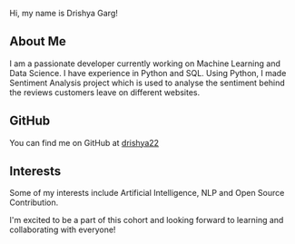 Hi, my name is Drishya Garg!

## About Me
I am a passionate developer currently working on Machine Learning and Data Science. I have experience in Python and SQL.
Using Python, I made Sentiment Analysis project which is used to analyse the sentiment behind the reviews customers leave on different websites. 

## GitHub
You can find me on GitHub at [drishya22](www.github.com/drishya22)

## Interests
Some of my interests include Artificial Intelligence, NLP and Open Source Contribution.

I'm excited to be a part of this cohort and looking forward to learning and collaborating with everyone!